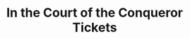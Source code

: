---
sitemap: false
title: "In the Court of the Conqueror Tickets"
redirect_to: https://mpv.tickets.com/?agency=SSCV_PL_MPV&orgid=54531&eventId=104161#/event/E104161/ticketlist/?view=pricescales&minPrice=0&maxPrice=0&quantity=1&sort=price_desc&ada=false&seatSelection=false&onlyCoupon=true&onlyVoucher=false
permalink: /s/court/
---